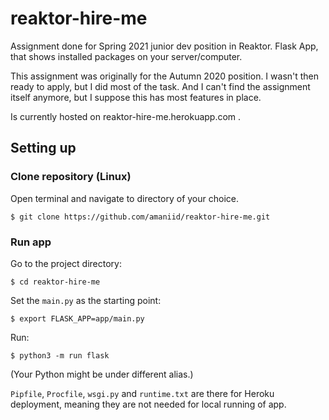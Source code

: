 # reaktor-hire-me
Assignment done for Spring 2021 junior dev position in Reaktor. Flask App, that shows installed packages on your server/computer.

This assignment was originally for the Autumn 2020 position. I wasn't then ready to apply, but I did most of the task. And I can't find the assignment itself anymore, but I suppose this has most features in place.

Is currently hosted on reaktor-hire-me.herokuapp.com .

## Setting up
### Clone repository (Linux)
Open terminal and navigate to directory of your choice. 

```
$ git clone https://github.com/amaniid/reaktor-hire-me.git
```

### Run app
Go to the project directory:

```
$ cd reaktor-hire-me
```

Set the `main.py` as the starting point:
```
$ export FLASK_APP=app/main.py
```

 Run:
 ```
$ python3 -m run flask
```
 (Your Python might be under different alias.)
 
 `Pipfile`, `Procfile`, `wsgi.py` and `runtime.txt` are there for Heroku deployment, meaning they are not needed for local running of app.
